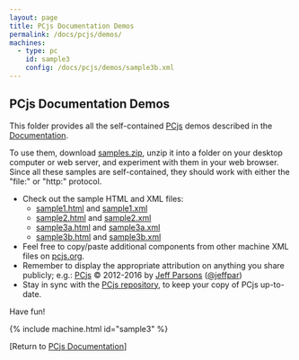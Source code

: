 ```yaml
---
layout: page
title: PCjs Documentation Demos
permalink: /docs/pcjs/demos/
machines:
  - type: pc
    id: sample3
    config: /docs/pcjs/demos/sample3b.xml
---
```


PCjs Documentation Demos
---

This folder provides all the self-contained [PCjs](/docs/about/pcjs/) demos described in the [Documentation](/docs/pcjs/).

To use them, download [samples.zip](samples.zip), unzip it into a folder on your desktop computer or web server,
and experiment with them in your web browser.  Since all these samples are self-contained, they should work with either
the "file:" or "http:" protocol.

+ Check out the sample HTML and XML files:
	- [sample1.html](sample1.html) and [sample1.xml](sample1.xml)
	- [sample2.html](sample2.html) and [sample2.xml](sample2.xml)
	- [sample3a.html](sample3a.html) and [sample3a.xml](sample3a.xml)
	- [sample3b.html](sample3b.html) and [sample3b.xml](sample3b.xml)
+ Feel free to copy/paste additional components from other machine XML files on [pcjs.org](http://www.pcjs.org/).
+ Remember to display the appropriate attribution on anything you share publicly; e.g.:
		[PCjs](http://pcjs.org) © 2012-2016 by [Jeff Parsons](mailto:Jeff@pcjs.org) ([@jeffpar](http://twitter.com/jeffpar))
+ Stay in sync with the [PCjs repository](https://github.com/jeffpar/pcjs), to keep your copy of PCjs up-to-date.

Have fun!

{% include machine.html id="sample3" %}

[Return to [PCjs Documentation](..)]
